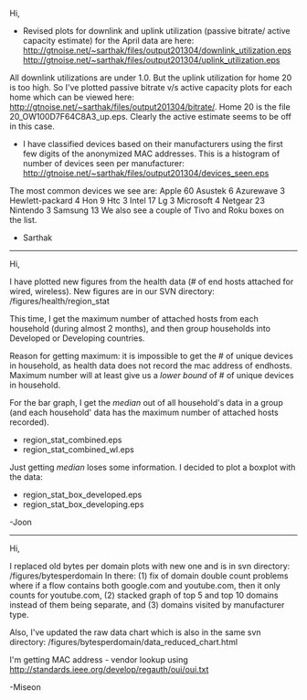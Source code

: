 Hi,

- Revised plots for downlink and uplink utilization (passive bitrate/ active capacity estimate) for the April data are here:
http://gtnoise.net/~sarthak/files/output201304/downlink_utilization.eps
http://gtnoise.net/~sarthak/files/output201304/uplink_utilization.eps

All downlink utilizations are under 1.0. But the uplink utilization for home 20 is too high. So I've plotted passive bitrate v/s active capacity plots for each home which can be viewed here: http://gtnoise.net/~sarthak/files/output201304/bitrate/. Home 20 is the file 20_OW100D7F64C8A3_up.eps. Clearly the active estimate seems to be off in this case.

- I have classified devices based on their manufacturers using the first few digits of the anonymized MAC addresses. This is a histogram of number of devices seen per manufacturer: http://gtnoise.net/~sarthak/files/output201304/devices_seen.eps

The most common devices we see are:
Apple          60
Asustek           6
Azurewave           3
Hewlett-packard     4
Hon                 9
Htc                 3
Intel              17
Lg                  3
Microsoft           4
Netgear            23
Nintendo            3
Samsung          13
We also see a couple of Tivo and Roku boxes on the list.

- Sarthak

------------------------------------------------------------------------------

Hi,

I have plotted new figures from the health data (# of end hosts attached for wired, wireless). New figures are in our SVN directory:
/figures/health/region_stat

This time, I get the maximum number of attached hosts from each household (during almost 2 months), and then group households into Developed or Developing countries. 

Reason for getting maximum: it is impossible to get the # of unique devices in household, as health data does not record the mac address of endhosts. Maximum number will at least give us a *lower bound* of # of unique devices in household.

For the bar graph, I get the *median* out of all household's data in a group  (and each household' data has the maximum number of attached hosts recorded).
- region_stat_combined.eps 
- region_stat_combined_wl.eps

Just getting *median* loses some information. I decided to plot a boxplot with the data:
- region_stat_box_developed.eps
- region_stat_box_developing.eps

-Joon

------------------------------------------------------------------------------

Hi,

I replaced old bytes per domain plots with new one and is in svn directory: /figures/bytesperdomain
In there: 
(1) fix of domain double count problems where if a flow contains both google.com and youtube.com, then it only counts for youtube.com,
(2) stacked graph of top 5 and top 10 domains instead of them being separate, and 
(3) domains visited by manufacturer type. 

Also, I've updated the raw data chart which is also in the same svn directory: /figures/bytesperdomain/data_reduced_chart.html

I'm getting MAC address - vendor lookup using http://standards.ieee.org/develop/regauth/oui/oui.txt

-Miseon


